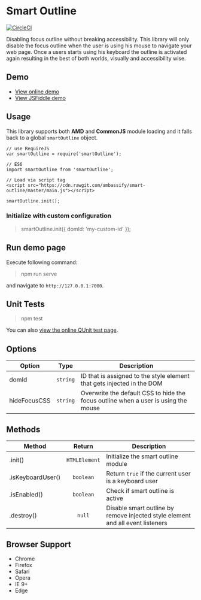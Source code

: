 # Smart Outline
[![CircleCI](https://circleci.com/gh/ambassify/smart-outline/tree/master.svg?style=svg&circle-token=447bceb7dddfa4e6972d0044e4157626199a31b1)](https://circleci.com/gh/ambassify/smart-outline/tree/master)

Disabling focus outline without breaking accessibility.
This library will only disable the focus outline when the user is using his mouse
to navigate your web page. Once a users starts using his keyboard the outline is activated again
resulting in the best of both worlds, visually and accessibility wise.

## Demo

* [View online demo](https://ambassify.github.io/smart-outline/)
* [View JSFiddle demo](https://jsfiddle.net/sitebase/ss2g0aj7/)

## Usage
This library supports both **AMD** and **CommonJS** module loading and it falls back
to a global `smartOutline` object.

```
// use RequireJS
var smartOutline = require('smartOutline');

// ES6
import smartOutline from 'smartOutline';

// Load via script tag
<script src="https://cdn.rawgit.com/ambassify/smart-outline/master/main.js"></script>

smartOutline.init();
```

### Initialize with custom configuration
>smartOutline.init({
>    domId: 'my-custom-id'
>});

## Run demo page
Execute following command:
>npm run serve

and navigate to `http://127.0.0.1:7000`.

## Unit Tests
>npm test

You can also [view the online QUnit test page](https://ambassify.github.io/smart-outline/qunit.html).

## Options

| Option   |      Type      |  Description |
|----------|:-------------:|------|
| domId | `string` | ID that is assigned to the style element that gets injected in the DOM |
| hideFocusCSS | `string` | Overwrite the default CSS to hide the focus outline when a user is using the mouse |

## Methods

| Method   |      Return      |  Description |
|----------|:-------------:|------|
| .init() | `HTMLElement` | Initialize the smart outline module |
| .isKeyboardUser() | `boolean` | Return `true` if the current user is a keyboard user |
| .isEnabled() | `boolean` | Check if smart outline is active |
| .destroy() | `null` | Disable smart outline by remove injected style element and all event listeners |

## Browser Support
* Chrome
* Firefox
* Safari
* Opera
* IE 9+
* Edge
